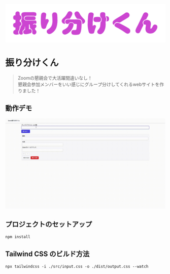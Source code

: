 ![Logo](img/logo.svg)

# 振り分けくん

> Zoomの懇親会で大活躍間違いなし！<br>懇親会参加メンバーをいい感じにグループ分けしてくれるwebサイトを作りました！

## 動作デモ

<img src="img/demo.gif" alt='Demo' />

## プロジェクトのセットアップ

```shell
npm install
```

## Tailwind CSS のビルド方法

```shell
npx tailwindcss -i ./src/input.css -o ./dist/output.css --watch
```
